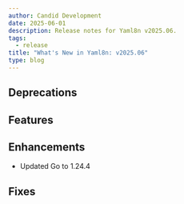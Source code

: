 ```yaml
---
author: Candid Development
date: 2025-06-01
description: Release notes for Yaml8n v2025.06.
tags:
  - release
title: "What's New in Yaml8n: v2025.06"
type: blog
---
```


## Deprecations

## Features

## Enhancements

- Updated Go to 1.24.4

## Fixes
